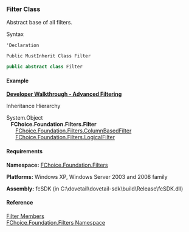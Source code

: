 ﻿### Filter Class

Abstract base of all filters.

Syntax

```vbnet
'Declaration

Public MustInherit Class Filter 
```

```csharp
public abstract class Filter 
```

#### Example

[**Developer Walkthrough - Advanced Filtering**](/articles/walkthroughs/filtering.md)

Inheritance Hierarchy

System.Object  
   **FChoice.Foundation.Filters.Filter**  
      [FChoice.Foundation.Filters.ColumnBasedFilter](fcSDK~FChoice.Foundation.Filters.ColumnBasedFilter.md)  
      [FChoice.Foundation.Filters.LogicalFilter](fcSDK~FChoice.Foundation.Filters.LogicalFilter.md)  

#### Requirements

**Namespace:** [FChoice.Foundation.Filters](fcSDK~FChoice.Foundation.Filters_namespace.md)

**Platforms:** Windows XP, Windows Server 2003 and 2008 family

**Assembly:** fcSDK (in C:\\dovetail\\dovetail-sdk\\build\\Release\\fcSDK.dll)

#### Reference

[Filter Members](fcSDK~FChoice.Foundation.Filters.Filter_members.md)  
[FChoice.Foundation.Filters Namespace](fcSDK~FChoice.Foundation.Filters_namespace.md)